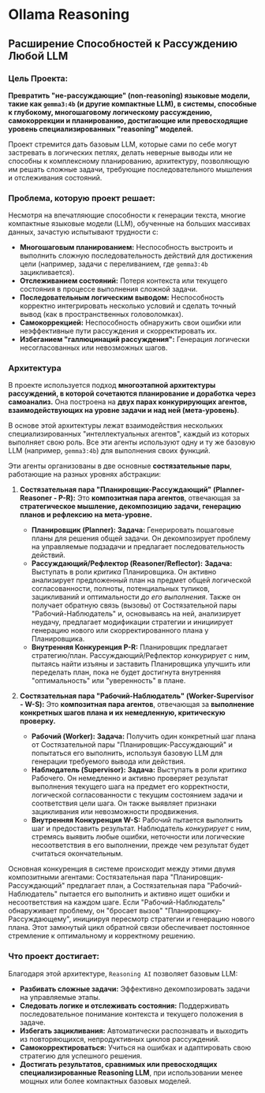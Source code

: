 # Ollama Reasoning
## Расширение Способностей к Рассуждению Любой LLM

### Цель Проекта:

**Превратить "не-рассуждающие" (non-reasoning) языковые модели, такие как `gemma3:4b` (и другие компактные LLM), в системы, способные к глубокому, многошаговому логическому рассуждению, самокоррекции и планированию, достигающие или превосходящие уровень специализированных "reasoning" моделей.**

Проект стремится дать базовым LLM, которые сами по себе могут застревать в логических петлях, делать неверные выводы или не способны к комплексному планированию, архитектуру, позволяющую им решать сложные задачи, требующие последовательного мышления и отслеживания состояний.

### Проблема, которую проект решает:

Несмотря на впечатляющие способности к генерации текста, многие компактные языковые модели (LLM), обученные на больших массивах данных, зачастую испытывают трудности с:
*   **Многошаговым планированием:** Неспособность выстроить и выполнить сложную последовательность действий для достижения цели (например, задачи с переливанием, где `gemma3:4b` зацикливается).
*   **Отслеживанием состояний:** Потеря контекста или текущего состояния в процессе выполнения сложной задачи.
*   **Последовательным логическим выводом:** Неспособность корректно интегрировать несколько условий и сделать точный вывод (как в пространственных головоломках).
*   **Самокоррекцией:** Неспособность обнаружить свои ошибки или неэффективные пути рассуждения и скорректировать их.
*   **Избеганием "галлюцинаций рассуждения":** Генерация логически несогласованных или невозможных шагов.

### Архитектура

В проекте используется подход **многоэтапной архитектуры рассуждений, в которой сочетаются планирование и доработка через самоанализ.** Она построена на **двух парах конкурирующих агентов, взаимодействующих на уровне задачи и над ней (мета-уровень)**.

В основе этой архитектуры лежат взаимодействия нескольких специализированных "интеллектуальных агентов", каждый из которых выполняет свою роль. Все эти агенты используют одну и ту же базовую LLM (например, `gemma3:4b`) для выполнения своих функций.

Эти агенты организованы в две основные **состязательные пары**, работающие на разных уровнях абстракции:

1.  **Состязательная пара "Планировщик-Рассуждающий" (Planner-Reasoner - P-R):**
    Это **композитная пара агентов**, отвечающая за **стратегическое мышление, декомпозицию задачи, генерацию планов и рефлексию на мета-уровне.**
    *   **Планировщик (Planner):** **Задача:** Генерировать пошаговые планы для решения общей задачи. Он декомпозирует проблему на управляемые подзадачи и предлагает последовательность действий.
    *   **Рассуждающий/Рефлектор (Reasoner/Reflector):** **Задача:** Выступать в роли *критика* Планировщика. Он активно анализирует предложенный план на предмет общей логической согласованности, полноты, потенциальных тупиков, зацикливаний и оптимальности *до его выполнения*. Также он получает обратную связь (вызовы) от Состязательной пары "Рабочий-Наблюдатель" и, основываясь на ней, анализирует неудачу, предлагает модификации стратегии и инициирует генерацию нового или скорректированного плана у Планировщика.
    *   **Внутренняя Конкуренция P-R:** Планировщик предлагает стратегию/план. Рассуждающий/Рефлектор *конкурирует* с ним, пытаясь найти изъяны и заставить Планировщика улучшить или переделать план, пока не будет достигнута внутренняя "оптимальность" или "уверенность" в плане.

2.  **Состязательная пара "Рабочий-Наблюдатель" (Worker-Supervisor - W-S):**
    Это **композитная пара агентов**, отвечающая за **выполнение конкретных шагов плана и их немедленную, критическую проверку.**
    *   **Рабочий (Worker):** **Задача:** Получить один конкретный шаг плана от Состязательной пары "Планировщик-Рассуждающий" и попытаться его выполнить, используя базовую LLM для генерации требуемого вывода или действия.
    *   **Наблюдатель (Supervisor):** **Задача:** Выступать в роли *критика* Рабочего. Он немедленно и активно проверяет результат выполнения текущего шага на предмет его корректности, логической согласованности с текущим состоянием задачи и соответствия цели шага. Он также выявляет признаки зацикливания или невозможности продвижения.
    *   **Внутренняя Конкуренция W-S:** Рабочий пытается выполнить шаг и предоставить результат. Наблюдатель *конкурирует* с ним, стремясь выявить любые ошибки, неточности или логические несоответствия в его выполнении, прежде чем результат будет считаться окончательным.

Основная конкуренция в системе происходит между этими двумя композитными агентами: Состязательная пара "Планировщик-Рассуждающий" предлагает план, а Состязательная пара "Рабочий-Наблюдатель" пытается его выполнить и активно ищет ошибки и несоответствия на каждом шаге. Если "Рабочий-Наблюдатель" обнаруживает проблему, он "бросает вызов" "Планировщику-Рассуждающему", инициируя пересмотр стратегии и генерацию нового плана. Этот замкнутый цикл обратной связи обеспечивает постоянное стремление к оптимальному и корректному решению.

### Что проект достигает:

Благодаря этой архитектуре, `Reasoning AI` позволяет базовым LLM:
*   **Разбивать сложные задачи:** Эффективно декомпозировать задачи на управляемые этапы.
*   **Следовать логике и отслеживать состояния:** Поддерживать последовательное понимание контекста и текущего положения в задаче.
*   **Избегать зацикливания:** Автоматически распознавать и выходить из повторяющихся, непродуктивных циклов рассуждений.
*   **Самокорректироваться:** Учиться на ошибках и адаптировать свою стратегию для успешного решения.
*   **Достигать результатов, сравнимых или превосходящих специализированные Reasoning LLM**, при использовании менее мощных или более компактных базовых моделей.